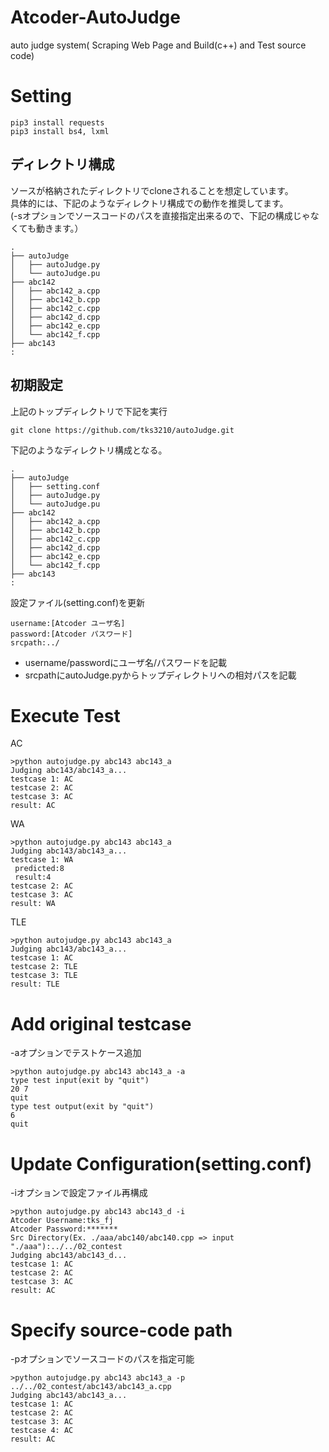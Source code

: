 # Atcoder-AutoJudge
auto judge system( Scraping Web Page and Build(c++) and Test source code)

# Setting

```
pip3 install requests
pip3 install bs4, lxml
```

## ディレクトリ構成

ソースが格納されたディレクトリでcloneされることを想定しています。  
具体的には、下記のようなディレクトリ構成での動作を推奨してます。  
(-sオプションでソースコードのパスを直接指定出来るので、下記の構成じゃなくても動きます。）

```
.
├── autoJudge
│   ├── autoJudge.py
│   └── autoJudge.pu
├── abc142
│   ├── abc142_a.cpp
│   ├── abc142_b.cpp
│   ├── abc142_c.cpp
│   ├── abc142_d.cpp
│   ├── abc142_e.cpp
│   └── abc142_f.cpp
├── abc143
:
```

## 初期設定

上記のトップディレクトリで下記を実行
```
git clone https://github.com/tks3210/autoJudge.git
```
下記のようなディレクトリ構成となる。
```
.
├── autoJudge
│   ├── setting.conf
│   ├── autoJudge.py
│   └── autoJudge.pu
├── abc142
│   ├── abc142_a.cpp
│   ├── abc142_b.cpp
│   ├── abc142_c.cpp
│   ├── abc142_d.cpp
│   ├── abc142_e.cpp
│   └── abc142_f.cpp
├── abc143
:
```

設定ファイル(setting.conf)を更新
```
username:[Atcoder ユーザ名]
password:[Atcoder パスワード]
srcpath:../
```
* username/passwordにユーザ名/パスワードを記載
* srcpathにautoJudge.pyからトップディレクトリへの相対パスを記載

# Execute Test

AC
```
>python autojudge.py abc143 abc143_a
Judging abc143/abc143_a...
testcase 1: AC
testcase 2: AC
testcase 3: AC
result: AC
```
WA

```
>python autojudge.py abc143 abc143_a
Judging abc143/abc143_a...
testcase 1: WA
 predicted:8
 result:4
testcase 2: AC
testcase 3: AC
result: WA
```
TLE
```
>python autojudge.py abc143 abc143_a
Judging abc143/abc143_a...
testcase 1: AC
testcase 2: TLE
testcase 3: TLE
result: TLE
```
# Add original testcase

-aオプションでテストケース追加

```
>python autojudge.py abc143 abc143_a -a
type test input(exit by "quit")
20 7
quit
type test output(exit by "quit")
6
quit
```

# Update Configuration(setting.conf)

-iオプションで設定ファイル再構成

```
>python autojudge.py abc143 abc143_d -i
Atcoder Username:tks_fj
Atcoder Password:*******
Src Directory(Ex. ./aaa/abc140/abc140.cpp => input "./aaa"):../../02_contest
Judging abc143/abc143_d...
testcase 1: AC
testcase 2: AC
testcase 3: AC
result: AC
```

# Specify source-code path

-pオプションでソースコードのパスを指定可能

```
>python autojudge.py abc143 abc143_a -p ../../02_contest/abc143/abc143_a.cpp
Judging abc143/abc143_a...
testcase 1: AC
testcase 2: AC
testcase 3: AC
testcase 4: AC
result: AC
```